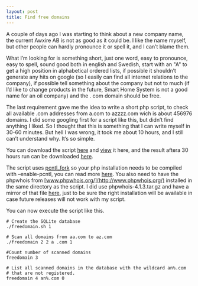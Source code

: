 ```yaml
---
layout: post
title: Find free domains
---
```


A couple of days ago I was starting to think about a new company name,
the current Awxire AB is not as good as it could be. I like the name
myself, but other people can hardly pronounce it or spell it, and I
can’t blame them.

What I’m looking for is something short, just one word, easy to
pronounce, easy to spell, sound good both in english and Swedish, start
with an "A" to get a high position in alphabetical ordered lists, if
possible it shouldn’t generate any hits on google (so I easily can find
all internet relations to the company), if possible tell something about
the company but not to much (if I’d like to change products in the future,
Smart Home System is not a good name for an oil company) and the .
com domain should be free.

The last requirement gave me the idea to write a short php script, to
check all available .com addresses from a.com to azzzz.com wich is about
456976 domains. I did some googling first for a script like this, but
didn’t find anything I liked. So I thought that this is something that
I can write myself in 30-60 minutes. But hell I was wrong, it took me
about 10 hours, and I still can’t understand why. It’s so simple.

You can download the script [here](/projects/freedomains/freedomains.sh)
and [view](/projects/freedomains/freedomains.sh.txt) it here, and the
result aftera 30 hours run can be downloaded [here](/projects/freedomains/freedomains.txt.zip).

The script uses [pcntl_fork](http://www.php.net/manual/en/function.pcntl-fork.php)
so your php installation needs to be compiled with –enable-pcntl, you
can read more [here](http://www.php.net/manual/en/pcntl.installation.php).
You also need to have the phpwhois from [www.phpwhois.org/](http://www.phpwhois.org/)
installed in the same directory as the script. I did use phpwhois-4.1.3.tar.gz
and have a mirror of that file [here](/projects/freedomains/phpwhois-4.1.3.tar.gz),
just to be sure the right installation will be available in case future
releases will not work with my script.

You can now execute the script like this.

    # Create the SQLite database
    ./freedomain.sh 1

    # Scan all domains from aa.com to az.com
    ./freedomain 2 2 a .com 1

    #Count number of scanned domains
    freedomain 3

    # List all scanned domains in the database with the wildcard an%.com
    # that are not registered.
    freedomain 4 an%.com 0
